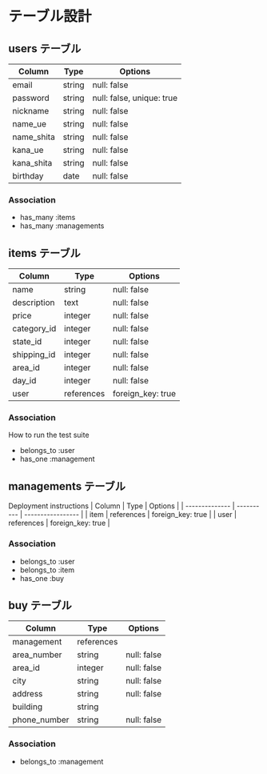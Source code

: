 # テーブル設計

## users テーブル

| Column     | Type   | Options                   |
| ---------- | ------ | ------------------------- |
| email      | string | null: false               |
| password   | string | null: false, unique: true |
| nickname   | string | null: false               |
| name_ue    | string | null: false               |
| name_shita | string | null: false               |
| kana_ue    | string | null: false               |
| kana_shita | string | null: false               |
| birthday   | date   | null: false               |

### Association

- has_many :items
- has_many :managements

## items テーブル

| Column      | Type       | Options           |
| ----------- | ---------- | ----------------- |
| name        | string     | null: false       |
| description | text       | null: false       |
| price       | integer    | null: false       |
| category_id | integer    | null: false       |
| state_id    | integer    | null: false       |
| shipping_id | integer    | null: false       |
| area_id     | integer    | null: false       |
| day_id      | integer    | null: false       |
| user        | references | foreign_key: true |

### Association

 How to run the test suite
- belongs_to :user
- has_one :management

## managements テーブル

Deployment instructions
| Column         | Type       | Options           |
| -------------- | ---------- | ----------------- |
| item           | references | foreign_key: true |
| user           | references | foreign_key: true |

### Association

- belongs_to :user
- belongs_to :item
- has_one :buy

## buy テーブル

| Column          | Type       | Options     |
| --------------- | ---------- | ----------- |
| management      | references |             |
| area_number     | string     | null: false |
| area_id         | integer    | null: false |
| city            | string     | null: false |
| address         | string     | null: false |
| building        | string     |             |
| phone_number    | string     | null: false |

### Association

- belongs_to :management